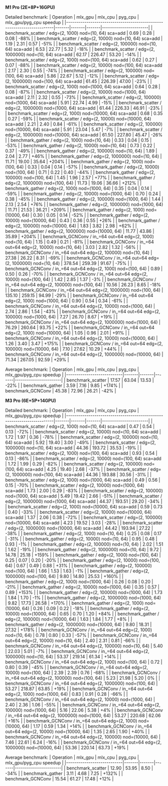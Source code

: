 **M1 Pro (2E+8P+16GPU)**

Detailed benchmark:
| Operation                                                              | mlx_gpu | mlx_cpu | pyg_cpu | mlx_gpu/pyg_cpu speedup |
|------------------------------------------------------------------------|-------|-------|-------|-----------------------|
| benchmark_scatter / edg=(2, 1000) nod=(10, 64) sca=add             |   0.69 |   0.28 |   0.08 |    -88% |
| benchmark_scatter / edg=(2, 10000) nod=(10, 64) sca=add            |   1.19 |   2.31 |   0.57 |    -51% |
| benchmark_scatter / edg=(2, 100000) nod=(10, 64) sca=add           |   6.53 |  22.77 |   5.32 |    -18% |
| benchmark_scatter / edg=(2, 1000000) nod=(10, 64) sca=add          |  62.17 | 226.47 |  53.20 |    -14% |
| benchmark_scatter / edg=(2, 1000) nod=(100, 64) sca=add            |   0.62 |   0.27 |   0.07 |    -88% |
| benchmark_scatter / edg=(2, 10000) nod=(100, 64) sca=add           |   2.17 |   2.30 |   0.55 |    -74% |
| benchmark_scatter / edg=(2, 100000) nod=(100, 64) sca=add          |   5.86 |  22.67 |   5.12 |    -12% |
| benchmark_scatter / edg=(2, 1000000) nod=(100, 64) sca=add         |  61.45 | 226.39 |  47.00 |    -23% |
| benchmark_scatter / edg=(2, 1000) nod=(1000, 64) sca=add           |   0.64 |   0.28 |   0.08 |    -87% |
| benchmark_scatter / edg=(2, 10000) nod=(1000, 64) sca=add          |   2.11 |   2.32 |   0.55 |    -73% |
| benchmark_scatter / edg=(2, 100000) nod=(1000, 64) sca=add         |   5.91 |  22.74 |   4.99 |    -15% |
| benchmark_scatter / edg=(2, 1000000) nod=(1000, 64) sca=add        |  61.44 | 226.33 |  46.91 |    -23% |
| benchmark_scatter / edg=(2, 1000) nod=(10000, 64) sca=add          |   0.68 |   0.35 |   0.27 |    -59% |
| benchmark_scatter / edg=(2, 10000) nod=(10000, 64) sca=add         |   2.21 |   2.40 |   0.84 |    -61% |
| benchmark_scatter / edg=(2, 100000) nod=(10000, 64) sca=add        |   5.91 |  23.04 |   5.47 |     -7% |
| benchmark_scatter / edg=(2, 1000000) nod=(10000, 64) sca=add       |  61.50 | 227.80 |  45.47 |    -26% |
| benchmark_gather / edg=(2, 1000) nod=(10, 64)                      |   0.33 |   0.04 |   0.15 |    -53% |
| benchmark_gather / edg=(2, 10000) nod=(10, 64)                     |   0.73 |   0.22 |   0.37 |    -49% |
| benchmark_gather / edg=(2, 100000) nod=(10, 64)                    |   1.89 |   2.04 |   2.77 |    +46% |
| benchmark_gather / edg=(2, 1000000) nod=(10, 64)                   |  11.71 |  19.00 |  35.64 |   +204% |
| benchmark_gather / edg=(2, 1000) nod=(100, 64)                     |   0.33 |   0.04 |   0.14 |    -57% |
| benchmark_gather / edg=(2, 10000) nod=(100, 64)                    |   0.71 |   0.22 |   0.40 |    -44% |
| benchmark_gather / edg=(2, 100000) nod=(100, 64)                   |   1.45 |   1.96 |   2.57 |    +77% |
| benchmark_gather / edg=(2, 1000000) nod=(100, 64)                  |  11.73 |  19.06 |  36.66 |   +212% |
| benchmark_gather / edg=(2, 1000) nod=(1000, 64)                    |   0.35 |   0.04 |   0.14 |    -59% |
| benchmark_gather / edg=(2, 10000) nod=(1000, 64)                   |   0.70 |   0.24 |   0.38 |    -45% |
| benchmark_gather / edg=(2, 100000) nod=(1000, 64)                  |   1.44 |   2.13 |   2.54 |    +76% |
| benchmark_gather / edg=(2, 1000000) nod=(1000, 64)                 |  11.71 |  21.53 |  36.21 |   +209% |
| benchmark_gather / edg=(2, 1000) nod=(10000, 64)                   |   0.30 |   0.05 |   0.14 |    -52% |
| benchmark_gather / edg=(2, 10000) nod=(10000, 64)                  |   0.43 |   0.36 |   0.55 |    +26% |
| benchmark_gather / edg=(2, 100000) nod=(10000, 64)                 |   1.83 |   3.82 |   2.98 |    +62% |
| benchmark_gather / edg=(2, 1000000) nod=(10000, 64)                |  11.77 |  43.86 |  35.89 |   +204% |
| benchmark_GCNConv / in_=64 out=64 edg=(2, 1000) nod=(10, 64)       |   1.15 |   0.49 |   0.21 |    -81% |
| benchmark_GCNConv / in_=64 out=64 edg=(2, 10000) nod=(10, 64)      |   3.03 |   2.82 |   1.32 |    -56% |
| benchmark_GCNConv / in_=64 out=64 edg=(2, 100000) nod=(10, 64)     |  27.38 |  26.22 |   8.31 |    -69% |
| benchmark_GCNConv / in_=64 out=64 edg=(2, 1000000) nod=(10, 64)    | 378.54 | 259.39 |  91.67 |    -75% |
| benchmark_GCNConv / in_=64 out=64 edg=(2, 1000) nod=(100, 64)      |   0.89 |   0.50 |   0.26 |    -70% |
| benchmark_GCNConv / in_=64 out=64 edg=(2, 10000) nod=(100, 64)     |   1.42 |   2.85 |   1.37 |     -3% |
| benchmark_GCNConv / in_=64 out=64 edg=(2, 100000) nod=(100, 64)    |  10.56 |  26.23 |   8.65 |    -18% |
| benchmark_GCNConv / in_=64 out=64 edg=(2, 1000000) nod=(100, 64)   | 135.10 | 259.15 |  94.99 |    -29% |
| benchmark_GCNConv / in_=64 out=64 edg=(2, 1000) nod=(1000, 64)     |   0.90 |   0.54 |   0.34 |    -61% |
| benchmark_GCNConv / in_=64 out=64 edg=(2, 10000) nod=(1000, 64)    |   2.74 |   2.86 |   1.54 |    -43% |
| benchmark_GCNConv / in_=64 out=64 edg=(2, 100000) nod=(1000, 64)   |   7.27 |  26.70 |   8.67 |    +19% |
| benchmark_GCNConv / in_=64 out=64 edg=(2, 1000000) nod=(1000, 64)  |  76.29 | 260.64 |  93.75 |    +22% |
| benchmark_GCNConv / in_=64 out=64 edg=(2, 1000) nod=(10000, 64)    |   1.05 |   0.96 |   2.01 |    +91% |
| benchmark_GCNConv / in_=64 out=64 edg=(2, 10000) nod=(10000, 64)   |   1.26 |   3.40 |   3.47 |   +175% |
| benchmark_GCNConv / in_=64 out=64 edg=(2, 100000) nod=(10000, 64)  |   7.10 |  27.62 |  10.29 |    +44% |
| benchmark_GCNConv / in_=64 out=64 edg=(2, 1000000) nod=(10000, 64) |  71.34 | 267.05 |  92.59 |    +29% |

 Average benchmark:
| Operation                  | mlx_gpu | mlx_cpu | pyg_cpu | mlx_gpu/pyg_cpu speedup |
|----------------------------|-------|-------|-------|-----------------------|
| benchmark_scatter      |  17.57 |  63.04 |  13.53 |    -22% |
| benchmark_gather       |   3.59 |   7.16 |   9.85 |   +174% |
| benchmark_GCNConv      |  45.38 |  72.96 |  26.21 |    -42% |


**M3 Pro (6E+5P+14GPU)**

Detailed benchmark:
| Operation                                                              | mlx_gpu | mlx_cpu | pyg_cpu | mlx_gpu/pyg_cpu speedup |
|------------------------------------------------------------------------|-------|-------|-------|-----------------------|
| benchmark_scatter / edg=(2, 1000) nod=(10, 64) sca=add             |   0.47 |   0.54 |   0.13 |    -72% |
| benchmark_scatter / edg=(2, 10000) nod=(10, 64) sca=add            |   1.72 |   1.97 |   0.36 |    -78% |
| benchmark_scatter / edg=(2, 100000) nod=(10, 64) sca=add           |   5.92 |  19.40 |   3.00 |    -49% |
| benchmark_scatter / edg=(2, 1000000) nod=(10, 64) sca=add          |  44.36 | 193.72 |  35.53 |    -19% |
| benchmark_scatter / edg=(2, 1000) nod=(100, 64) sca=add            |   0.93 |   0.54 |   0.13 |    -86% |
| benchmark_scatter / edg=(2, 10000) nod=(100, 64) sca=add           |   1.72 |   1.99 |   0.29 |    -82% |
| benchmark_scatter / edg=(2, 100000) nod=(100, 64) sca=add          |   4.25 |  19.40 |   2.68 |    -37% |
| benchmark_scatter / edg=(2, 1000000) nod=(100, 64) sca=add         |  44.36 | 193.88 |  30.56 |    -31% |
| benchmark_scatter / edg=(2, 1000) nod=(1000, 64) sca=add           |   0.49 |   0.56 |   0.15 |    -70% |
| benchmark_scatter / edg=(2, 10000) nod=(1000, 64) sca=add          |   1.73 |   2.00 |   0.29 |    -83% |
| benchmark_scatter / edg=(2, 100000) nod=(1000, 64) sca=add         |   5.49 |  19.42 |   2.66 |    -51% |
| benchmark_scatter / edg=(2, 1000000) nod=(1000, 64) sca=add        |  44.37 | 193.51 |  29.20 |    -34% |
| benchmark_scatter / edg=(2, 1000) nod=(10000, 64) sca=add          |   0.59 |   0.73 |   0.40 |    -33% |
| benchmark_scatter / edg=(2, 10000) nod=(10000, 64) sca=add         |   1.37 |   2.06 |   0.38 |    -72% |
| benchmark_scatter / edg=(2, 100000) nod=(10000, 64) sca=add        |   4.23 |  19.52 |   3.03 |    -28% |
| benchmark_scatter / edg=(2, 1000000) nod=(10000, 64) sca=add       |  44.42 | 193.94 |  27.22 |    -38% |
| benchmark_gather / edg=(2, 1000) nod=(10, 64)                      |   0.25 |   0.08 |   0.17 |    -31% |
| benchmark_gather / edg=(2, 10000) nod=(10, 64)                     |   0.95 |   0.48 |   0.93 |     -1% |
| benchmark_gather / edg=(2, 100000) nod=(10, 64)                    |   2.02 |   1.51 |   1.62 |    -19% |
| benchmark_gather / edg=(2, 1000000) nod=(10, 64)                   |   9.72 |  14.78 |  25.18 |   +159% |
| benchmark_gather / edg=(2, 1000) nod=(100, 64)                     |   0.25 |   0.07 |   0.20 |    -20% |
| benchmark_gather / edg=(2, 10000) nod=(100, 64)                    |   0.67 |   0.49 |   0.88 |    +31% |
| benchmark_gather / edg=(2, 100000) nod=(100, 64)                   |   1.66 |   1.53 |   1.63 |     -1% |
| benchmark_gather / edg=(2, 1000000) nod=(100, 64)                  |   9.80 |  14.80 |  25.53 |   +160% |
| benchmark_gather / edg=(2, 1000) nod=(1000, 64)                    |   0.26 |   0.08 |   0.20 |    -21% |
| benchmark_gather / edg=(2, 10000) nod=(1000, 64)                   |   0.35 |   0.57 |   0.89 |   +153% |
| benchmark_gather / edg=(2, 100000) nod=(1000, 64)                  |   1.73 |   1.84 |   1.70 |     -1% |
| benchmark_gather / edg=(2, 1000000) nod=(1000, 64)                 |   9.82 |  17.73 |  26.58 |   +170% |
| benchmark_gather / edg=(2, 1000) nod=(10000, 64)                   |   0.26 |   0.09 |   0.22 |    -18% |
| benchmark_gather / edg=(2, 10000) nod=(10000, 64)                  |   0.65 |   0.70 |   1.20 |    +84% |
| benchmark_gather / edg=(2, 100000) nod=(10000, 64)                 |   1.63 |   1.84 |   1.77 |     +8% |
| benchmark_gather / edg=(2, 1000000) nod=(10000, 64)                |   9.80 |  18.31 |  27.32 |   +178% |
| benchmark_GCNConv / in_=64 out=64 edg=(2, 1000) nod=(10, 64)       |   0.78 |   0.80 |   0.33 |    -57% |
| benchmark_GCNConv / in_=64 out=64 edg=(2, 10000) nod=(10, 64)      |   2.40 |   2.31 |   0.81 |    -66% |
| benchmark_GCNConv / in_=64 out=64 edg=(2, 100000) nod=(10, 64)     |   5.40 |  22.03 |   5.01 |     -7% |
| benchmark_GCNConv / in_=64 out=64 edg=(2, 1000000) nod=(10, 64)    |  53.37 | 219.14 |  61.34 |    +14% |
| benchmark_GCNConv / in_=64 out=64 edg=(2, 1000) nod=(100, 64)      |   0.72 |   0.80 |   0.39 |    -45% |
| benchmark_GCNConv / in_=64 out=64 edg=(2, 10000) nod=(100, 64)     |   2.39 |   2.39 |   0.76 |    -68% |
| benchmark_GCNConv / in_=64 out=64 edg=(2, 100000) nod=(100, 64)    |   5.23 |  21.98 |   5.20 |      0% |
| benchmark_GCNConv / in_=64 out=64 edg=(2, 1000000) nod=(100, 64)   |  53.27 | 218.87 |  63.85 |    +19% |
| benchmark_GCNConv / in_=64 out=64 edg=(2, 1000) nod=(1000, 64)     |   0.83 |   0.91 |   0.28 |    -66% |
| benchmark_GCNConv / in_=64 out=64 edg=(2, 10000) nod=(1000, 64)    |   2.40 |   2.36 |   1.06 |    -55% |
| benchmark_GCNConv / in_=64 out=64 edg=(2, 100000) nod=(1000, 64)   |   5.16 |  22.06 |   5.38 |     +4% |
| benchmark_GCNConv / in_=64 out=64 edg=(2, 1000000) nod=(1000, 64)  |  53.27 | 220.68 |  62.06 |    +16% |
| benchmark_GCNConv / in_=64 out=64 edg=(2, 1000) nod=(10000, 64)    |   1.17 |   0.59 |   1.34 |    +14% |
| benchmark_GCNConv / in_=64 out=64 edg=(2, 10000) nod=(10000, 64)   |   1.35 |   2.65 |   1.90 |    +40% |
| benchmark_GCNConv / in_=64 out=64 edg=(2, 100000) nod=(10000, 64)  |   7.46 |  22.61 |   6.24 |    -16% |
| benchmark_GCNConv / in_=64 out=64 edg=(2, 1000000) nod=(10000, 64) |  53.36 | 220.14 |  63.73 |    +19% |

 Average benchmark:
| Operation                  | mlx_gpu | mlx_cpu | pyg_cpu | mlx_gpu/pyg_cpu speedup |
|----------------------------|-------|-------|-------|-----------------------|
| benchmark_scatter      |  12.90 |  53.95 |   8.50 |    -34% |
| benchmark_gather       |   3.11 |   4.68 |   7.25 |   +132% |
| benchmark_GCNConv      |  15.54 |  61.27 |  17.48 |    +12% |
